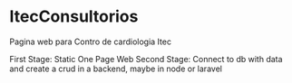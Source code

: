 # ItecConsultorios
Pagina web para Contro de cardiologia Itec

First Stage: Static One Page Web
Second Stage: Connect to db with data and create a crud in a backend, maybe in node or laravel
